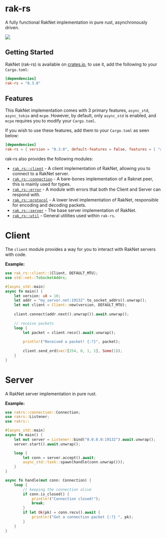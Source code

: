 # rak-rs

A fully functional RakNet implementation in pure rust, asynchronously driven.

<a href="https://discord.gg/y4aWA5MQxK"><img src="https://img.shields.io/discord/846586369568800798.svg?label=&logo=discord&logoColor=ffffff&color=7389D8&labelColor=6A7EC2"></a>

## Getting Started

RakNet (rak-rs) is available on [crates.io](https://crates.io/crates/rak-rs), to use it, add the following to your `Cargo.toml`:

```toml
[dependencies]
rak-rs = "0.3.0"
```

## Features

This RakNet implementation comes with 3 primary features, `async_std`, `async_tokio` and `mcpe`.  However, by default, only `async_std` is enabled, and `mcpe` requires you to modify your `Cargo.toml`.

If you wish to use these features, add them to your `Cargo.toml` as seen below:

```toml
[dependencies]
rak-rs = { version = "0.3.0", default-features = false, features = [ "async_tokio", "mcpe" ] }
```



rak-rs also provides the following modules:

- [`rak_rs::client`](https://docs.rs/rak-rs/latest/rak-rs/client) - A client implementation of RakNet, allowing you to connect to a RakNet server.
- [`rak_rs::connection`](https://docs.rs/rak-rs/latest/rak-rs/client) - A bare-bones implementation of a Raknet peer, this is mainly used for types.
- [`rak_rs::error`](https://docs.rs/rak-rs/latest/rak-rs/error) - A module with errors that both the Client and Server can respond with.
- [`rak_rs::protocol`](https://docs.rs/rak-rs/latest/rak-rs/protocol) - A lower level implementation of RakNet, responsible for encoding and decoding packets.
- [`rak_rs::server`](https://docs.rs/rak-rs/latest/rak-rs/server) - The base server implementation of RakNet.
- [`rak_rs::util`](https://docs.rs/rak-rs/latest/rak-rs/utils)  - General utilities used within `rak-rs`.

# Client

The `client` module provides a way for you to interact with RakNet servers with code.

**Example:**

```rust
use rak_rs::client::{Client, DEFAULT_MTU};
use std::net::ToSocketAddrs;

#[async_std::main]
async fn main() {
    let version: u8 = 10;
    let addr = "my_server.net:19132".to_socket_addrs().unwrap();
    let mut client = Client::new(version, DEFAULT_MTU);
    
    client.connect(addr.next().unwrap()).await.unwrap();
    
    // receive packets
    loop {
        let packet = client.recv().await.unwrap();
        
        println!("Received a packet! {:?}", packet);
        
        client.send_ord(vec![254, 0, 1, 1], Some(1));
    }
}

```

# Server

A RakNet server implementation in pure rust.

**Example:**

```rust
use rakrs::connection::Connection;
use rakrs::Listener;
use rakrs::

#[async_std::main]
async fn main() {
    let mut server = Listener::bind("0.0.0.0:19132").await.unwrap();
    server.start().await.unwrap();

    loop {
        let conn = server.accept().await;
        async_std::task::spawn(handle(conn.unwrap()));
    }
}

async fn handle(mut conn: Connection) {
    loop {
        // keeping the connection alive
        if conn.is_closed() {
            println!("Connection closed!");
            break;
        }
        if let Ok(pk) = conn.recv().await {
            println!("Got a connection packet {:?} ", pk);
        }
    }
}
```

